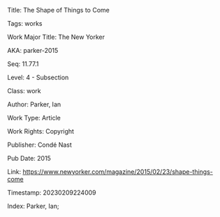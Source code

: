 Title:  The Shape of Things to Come

Tags:   works

Work Major Title: The New Yorker

AKA:    parker-2015

Seq:    11.77.1

Level:  4 - Subsection

Class:  work

Author: Parker, Ian

Work Type: Article

Work Rights: Copyright

Publisher: Condé Nast

Pub Date: 2015

Link:   https://www.newyorker.com/magazine/2015/02/23/shape-things-come

Timestamp: 20230209224009

Index:  Parker, Ian; 
